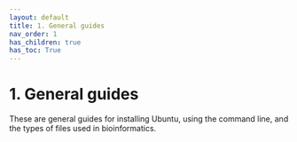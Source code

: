 ```yaml
---
layout: default
title: 1. General guides
nav_order: 1
has_children: true
has_toc: True
---
```


# 1. General guides

These are general guides for installing Ubuntu, using the command line, and the types of files used in bioinformatics.
